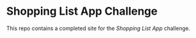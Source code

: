 # Shopping List App Challenge

This repo contains a completed site for the _Shopping List App_ challenge.
